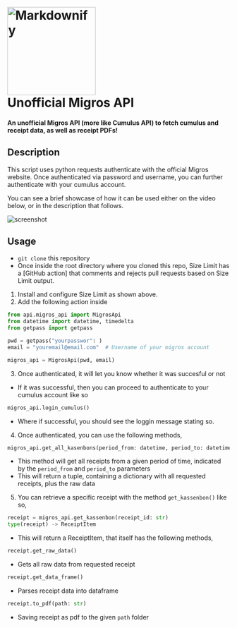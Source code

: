 <h1 align="left">
  <br>
  <a><img src="https://abs.twimg.com/emoji/v2/svg/1f603.svg" alt="Markdownify" width="200"></a>
  <br>Unofficial Migros API
  <br>
</h1>

<h4 align="left">An unofficial Migros API (more like Cumulus API) to fetch cumulus and receipt data, as well as receipt PDFs!</h4>

## Description
This script uses python requests authenticate with the official Migros website. Once authenticated via password and username, you can further authenticate with your cumulus account.

You can see a brief showcase of how it can be used either on the video below, or in the description that follows. 

![screenshot](https://github.com/edghyhdz/migros_api/blob/master/usage.gif)

## Usage
* `git clone` this repository
* Once inside the root directory where you cloned this repo,
Size Limit has a [GitHub action] that comments and rejects pull requests based
on Size Limit output.

1. Install and configure Size Limit as shown above.
2. Add the following action inside

```python
from api.migros_api import MigrosApi
from datetime import datetime, timedelta
from getpass import getpass

pwd = getpass("yourpasswor": )
email = "youremail@email.com"  # Username of your migros account

migros_api = MigrosApi(pwd, email)

```

3. Once authenticated, it will let you know whether it was succesful or not
  - If it was successful, then you can proceed to authenticate to your cumulus account like so
 ```python
migros_api.login_cumulus()
```
  - Where if successful, you should see the loggin message stating so.
  
4. Once authenticated, you can use the following methods,
```python
migros_api.get_all_kasenbons(period_from: datetime, period_to: datetime)
```
 - This method will get all receipts from a given period of time, indicated by the `period_from` and `period_to` parameters
 - This will return a tuple, containing a dictionary with all requested receipts, plus the raw data
 5. You can retrieve a specific receipt with the method `get_kassenbon()` like so, 
 ```python
receipt = migros_api.get_kassenbon(receipt_id: str)
type(receipt) -> ReceiptItem
```
 - This will return a ReceiptItem, that itself has the following methods,
  ```python
receipt.get_raw_data()  
```
 - Gets all raw data from requested receipt
 
```python
receipt.get_data_frame()  
```
 - Parses receipt data into dataframe
 
```python
receipt.to_pdf(path: str)  
```
 - Saving receipt as pdf to the given `path` folder

